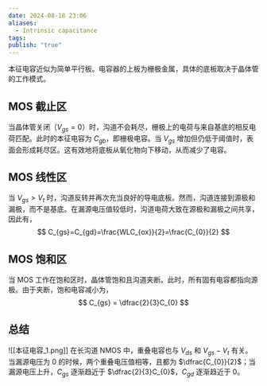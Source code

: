```yaml
---
date: 2024-08-18 23:06
aliases:
  - Intrinsic capacitance
tags: 
publish: "true"
---
```

本征电容近似为简单平行板。电容器的上板为栅极金属，具体的底板取决于晶体管的工作模式。

## MOS 截止区

当晶体管关闭（$V_{gs}= 0$）时，沟道不会耗尽，栅极上的电荷与来自基底的相反电荷匹配。此时的本征电容为 $C_{gb}$，即栅极电容。当 $V_{gs}$ 增加但仍低于阈值时，表面会形成耗尽区。这有效地将底板从氧化物向下移动，从而减少了电容。

## MOS 线性区

当 $V_{gs}>V_{t}$ 时，沟道反转并再次充当良好的导电底板。然而，沟道连接到源极和漏极，而不是基底。在漏源电压值较低时，沟道电荷大致在源极和漏极之间共享，因此有，
$$
C_{gs}=C_{gd}=\frac{WLC_{ox}}{2}=\frac{C_{0}}{2}
$$

## MOS 饱和区

当 MOS 工作在饱和区时，晶体管饱和且沟道夹断。此时，所有固有电容都指向源极。由于夹断，饱和电容减小为，
$$
C_{gs} = \dfrac{2}{3}C_{0}
$$

## 总结

![[本征电容_1.png]]
在长沟道 NMOS 中，重叠电容也与 $V_{ds}$ 和 $V_{gs}-V_{t}$ 有关。当漏源电压为 0 的时候，两个重叠电压值相等，且都为 $\dfrac{C_{0}}{2}$；当漏源电压上升，$C_{gs}$ 逐渐趋近于 $\dfrac{2}{3}C_{0}$，$C_{gd}$ 逐渐趋近于 0。
